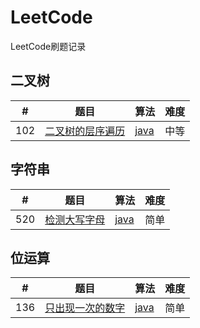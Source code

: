 # LeetCode
LeetCode刷题记录
## 二叉树
| # | 题目 | 算法 | 难度 |
| :-: | :----: | :----- | :--------  |
| 102 | [二叉树的层序遍历](https://leetcode-cn.com/problems/binary-tree-level-order-traversal/) | [java](https://github.com/yefeiwarbler/LeetCode/blob/master/scripts/binary-tree/102.binaryTreeLevelOrderTraversal.md) | 中等 |

## 字符串
| # | 题目 | 算法 | 难度 |
| :-: | :----: | :----- | :--------  |
| 520 | [检测大写字母](https://leetcode-cn.com/problems/detect-capital/) | [java](https://github.com/yefeiwarbler/LeetCode/blob/master/scripts/string/520.detectCapital.md) | 简单 |

## 位运算
| # | 题目 | 算法 | 难度 |
| :-: | :----: | :----- | :--------  |
| 136 | [只出现一次的数字](https://leetcode-cn.com/problems/single-number/) | [java](https://github.com/yefeiwarbler/LeetCode/blob/master/scripts/bit/136.singleNumber.md) | 简单 |